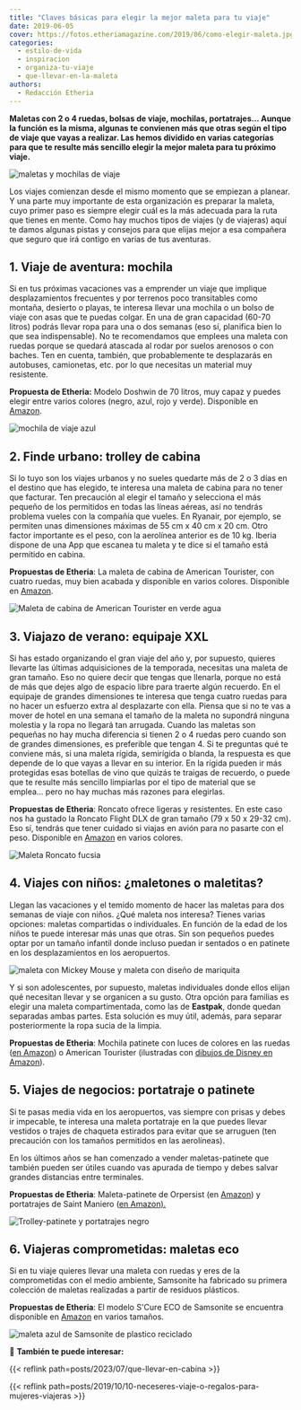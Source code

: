 ```yaml
---
title: "Claves básicas para elegir la mejor maleta para tu viaje"
date: 2019-06-05
cover: https://fotos.etheriamagazine.com/2019/06/como-elegir-maleta.jpg
categories: 
  - estilo-de-vida
  - inspiracion
  - organiza-tu-viaje
  - que-llevar-en-la-maleta
authors: 
  - Redacción Etheria
---
```


**Maletas con 2 o 4 ruedas, bolsas de viaje, mochilas, portatrajes... Aunque la función 
es la misma, algunas te convienen más que otras según el tipo de viaje que vayas a 
realizar. Las hemos dividido en varias categorías para que te resulte más sencillo 
elegir la mejor maleta para tu próximo viaje.** 

![maletas y mochilas de viaje](https://fotos.etheriamagazine.com/2019/06/como-elegir-maleta.jpg "Elegir la maleta es el primer paso de comenzar a prepara un viaje.")

Los viajes comienzan desde el mismo momento que se empiezan a planear. Y una parte muy 
importante de esta organización es preparar la maleta, cuyo primer paso es siempre 
elegir cuál es la más adecuada para la ruta que tienes en mente. Como hay muchos tipos 
de viajes (y de viajeras) aquí te damos algunas pistas y consejos para que elijas mejor 
a esa compañera que seguro que irá contigo en varias de tus aventuras. 

## 1\. Viaje de aventura: mochila

Si en tus próximas vacaciones vas a emprender un viaje que implique desplazamientos 
frecuentes y por terrenos poco transitables como montaña, desierto o playas, te interesa 
llevar una mochila o un bolso de viaje con asas que te puedas colgar. En una de gran 
capacidad (60-70 litros) podrás llevar ropa para una o dos semanas (eso sí, planifica 
bien lo que sea indispensable). No te recomendamos que emplees una maleta con ruedas 
porque se quedará atascada al rodar por suelos arenosos o con baches. Ten en cuenta, 
también, que probablemente te desplazarás en autobuses, camionetas, etc. por lo que 
necesitas un material muy resistente. 

**Propuesta de Etheria:** Modelo Doshwin de 70 litros, muy capaz y puedes elegir entre 
varios colores (negro, azul, rojo y verde). Disponible en 
[Amazon](https://amzn.to/3RsoHqc). 

![mochila de viaje azul](https://fotos.etheriamagazine.com/2019/06/maleta-viaje-mochila-trekking.jpg "Mochila de viaje de 70 litros de capacidad disponible en © Amazon.")

## 2\. Finde urbano: trolley de cabina

Si lo tuyo son los viajes urbanos y no sueles quedarte más de 2 o 3 días en el destino 
que has elegido, te interesa una maleta de cabina para no tener que facturar. Ten 
precaución al elegir el tamaño y selecciona el más pequeño de los permitidos en todas 
las líneas aéreas, así no tendrás problema vueles con la compañía que vueles. En 
Ryanair, por ejemplo, se permiten unas dimensiones máximas de 55 cm x 40 cm x 20 cm. 
Otro factor importante es el peso, con la aerolínea anterior es de 10 kg. Iberia dispone 
de una App que escanea tu maleta y te dice si el tamaño está permitido en cabina. 

**Propuestas de Etheria**: La maleta de cabina de American Tourister, con cuatro ruedas, 
muy bien acabada y disponible en varios colores. Disponible en 
[Amazon](https://amzn.to/3LvRaYs). 

![Maleta de cabina de American Tourister en verde agua](https://fotos.etheriamagazine.com/2019/06/maleta-cabina-american-tourister.jpg "Maleta de cabina de American Tourister. © Amazon.")

## 3\. Viajazo de verano: equipaje XXL

Si has estado organizando el gran viaje del año y, por supuesto, quieres llevarte las 
últimas adquisiciones de la temporada, necesitas una maleta de gran tamaño. Eso no 
quiere decir que tengas que llenarla, porque no está de más que dejes algo de espacio 
libre para traerte algún recuerdo. En el equipaje de grandes dimensiones te interesa que 
tenga cuatro ruedas para no hacer un esfuerzo extra al desplazarte con ella. Piensa que 
si no te vas a mover de hotel en una semana el tamaño de la maleta no supondrá ninguna 
molestia y la ropa no llegará tan arrugada. Cuando las maletas son pequeñas no hay mucha 
diferencia si tienen 2 o 4 ruedas pero cuando son de grandes dimensiones, es preferible 
que tengan 4. Si te preguntas qué te conviene más, si una maleta rígida, semirígida o 
blanda, la respuesta es que depende de lo que vayas a llevar en su interior. En la 
rígida pueden ir más protegidas esas botellas de vino que quizás te traigas de recuerdo, 
o puede que te resulte más sencillo limpiarlas por el tipo de material que se emplea... 
pero no hay muchas más razones para elegirlas. 

**Propuestas de Etheria**: Roncato ofrece ligeras y resistentes. En este caso nos ha 
gustado la Roncato Flight DLX de gran tamaño (79 x 50 x 29-32 cm). Eso sí, tendrás que 
tener cuidado si viajas en avión para no pasarte con el peso. Disponible en 
[Amazon](https://amzn.to/46mAn1N) en varios colores. 

![Maleta Roncato fucsia](https://fotos.etheriamagazine.com/2019/06/maleta-roncato-fucsia.jpg "Maleta Roncato fucsia disponible en © Amazon.")

## 4\. Viajes con niños: ¿maletones o maletitas?

Llegan las vacaciones y el temido momento de hacer las maletas para dos semanas de viaje 
con niños. ¿Qué maleta nos interesa? Tienes varias opciones: maletas compartidas o 
individuales. En función de la edad de los niños te puede interesar más unas que otras. 
Sin son pequeños puedes optar por un tamaño infantil donde incluso puedan ir sentados o 
en patinete en los desplazamientos en los aeropuertos. 

![maleta con Mickey Mouse y maleta con diseño de mariquita](https://fotos.etheriamagazine.com/2019/06/maletas-ninos.jpg "Divertidas maletas para niños disponibles en © Amazon.")

Y si son adolescentes, por supuesto, maletas individuales donde ellos elijan qué 
necesitan llevar y se organicen a su gusto. Otra opción para familias es elegir una 
maleta compartimentada, como las de **Eastpak**, donde quedan separadas ambas partes. 
Esta solución es muy útil, además, para separar posteriormente la ropa sucia de la 
limpia. 

**Propuestas de Etheria**: Mochila patinete con luces de colores en las ruedas ([en 
Amazon](https://amzn.to/3Ls1Qaj)) o American Tourister (ilustradas con [dibujos de 
Disney en Amazon](https://amzn.to/3Put950)). 

## 5\. Viajes de negocios: portatraje o patinete

Si te pasas media vida en los aeropuertos, vas siempre con prisas y debes ir impecable, 
te interesa una maleta portatraje en la que puedes llevar vestidos o trajes de chaqueta 
estirados para evitar que se arruguen (ten precaución con los tamaños permitidos en las 
aerolíneas). 

En los últimos años se han comenzado a vender maletas-patinete que también pueden ser 
útiles cuando vas apurada de tiempo y debes salvar grandes distancias entre terminales. 

**Propuestas de Etheria**: Maleta-patinete de Orpersist (en 
[Amazon](https://amzn.to/3t7Lopo)) y portatrajes de Saint Maniero ([en 
Amazon).](https://amzn.to/2JSyEeD) 

![Trolley-patinete y portatrajes negro](https://fotos.etheriamagazine.com/2019/06/maleta-patinete-portatrajes.jpg "Trolley-patinete y portatrajes, disponibles en © Amazon.")

## 6\. Viajeras comprometidas: maletas eco

Si en tu viaje quieres llevar una maleta con ruedas y eres de la comprometidas con el 
medio ambiente, Samsonite ha fabricado su primera colección de maletas realizadas a 
partir de residuos plásticos. 

**Propuestas de Etheria**: El modelo S'Cure ECO de Samsonite se encuentra disponible en 
[Amazon](https://amzn.to/3PpQOUq) en varios tamaños. 

![maleta azul de Samsonite de plastico reciclado](https://fotos.etheriamagazine.com/2019/06/maleta-sostenible-samsonite.jpg "Modelo ecosostenible de Samsonite que se puede comprar en © Amazon.")

📌 **También te puede interesar:** 

{{< reflink path=posts/2023/07/que-llevar-en-cabina >}} 

{{< reflink path=posts/2019/10/10-neceseres-viaje-o-regalos-para-mujeres-viajeras >}}
